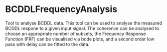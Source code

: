 # BCDDLFrequencyAnalysis
Tool to analyse BCDDL data.
This tool can be used to analyse the measured BCDDL respone to a given input signal.
The coherence can be analysed to choose an appropriate number of subsets, the Frequency 
Response Function (FRF) can be visualised via bode plots, and a second order low pass 
with delay can be fitted to the data.   
